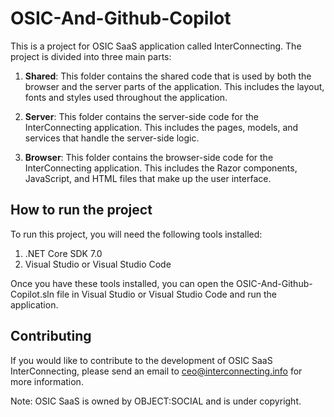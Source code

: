 # OSIC-And-Github-Copilot

This is a project for OSIC SaaS application called InterConnecting. The project is divided into three main parts:

1. **Shared**: This folder contains the shared code that is used by both the browser and the server parts of the application. This includes the layout, fonts and styles used throughout the application.

2. **Server**: This folder contains the server-side code for the InterConnecting application. This includes the pages, models, and services that handle the server-side logic.

3. **Browser**: This folder contains the browser-side code for the InterConnecting application. This includes the Razor components, JavaScript, and HTML files that make up the user interface.

## How to run the project

To run this project, you will need the following tools installed:

1. .NET Core SDK 7.0
2. Visual Studio or Visual Studio Code

Once you have these tools installed, you can open the OSIC-And-Github-Copilot.sln file in Visual Studio or Visual Studio Code and run the application.

## Contributing

If you would like to contribute to the development of OSIC SaaS InterConnecting, please send an email to ceo@interconnecting.info for more information.

Note: OSIC SaaS is owned by OBJECT:SOCIAL and is under copyright.
